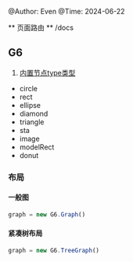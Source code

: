 @Author: Even
@Time: 2024-06-22


** 页面路由 **
/docs 



## G6

1. [内置节点type类型](https://g6.antv.antgroup.com/manual/middle/elements/nodes/default-node)
- circle
- rect 
- ellipse
- diamond
- triangle
- sta
- image
- modelRect
- donut



### 布局

#### 一般图
```js
graph = new G6.Graph()
```

#### 紧凑树布局
```js
graph = new G6.TreeGraph()
```